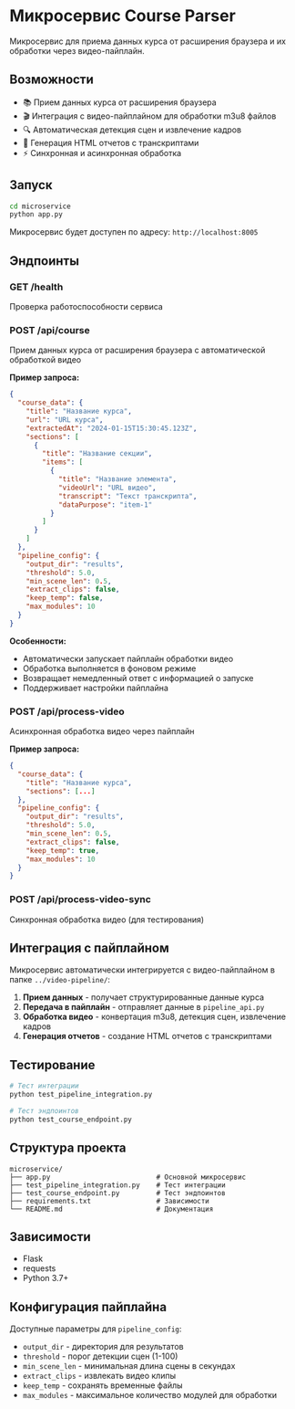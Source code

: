 # Микросервис Course Parser

Микросервис для приема данных курса от расширения браузера и их обработки через видео-пайплайн.

## Возможности

- 📚 Прием данных курса от расширения браузера
- 🎬 Интеграция с видео-пайплайном для обработки m3u8 файлов
- 🔍 Автоматическая детекция сцен и извлечение кадров
- 📄 Генерация HTML отчетов с транскриптами
- ⚡ Синхронная и асинхронная обработка

## Запуск

```bash
cd microservice
python app.py
```

Микросервис будет доступен по адресу: `http://localhost:8005`

## Эндпоинты

### GET /health
Проверка работоспособности сервиса

### POST /api/course
Прием данных курса от расширения браузера с автоматической обработкой видео

**Пример запроса:**
```json
{
  "course_data": {
    "title": "Название курса",
    "url": "URL курса",
    "extractedAt": "2024-01-15T15:30:45.123Z",
    "sections": [
      {
        "title": "Название секции",
        "items": [
          {
            "title": "Название элемента",
            "videoUrl": "URL видео",
            "transcript": "Текст транскрипта",
            "dataPurpose": "item-1"
          }
        ]
      }
    ]
  },
  "pipeline_config": {
    "output_dir": "results",
    "threshold": 5.0,
    "min_scene_len": 0.5,
    "extract_clips": false,
    "keep_temp": false,
    "max_modules": 10
  }
}
```

**Особенности:**
- Автоматически запускает пайплайн обработки видео
- Обработка выполняется в фоновом режиме
- Возвращает немедленный ответ с информацией о запуске
- Поддерживает настройки пайплайна

### POST /api/process-video
Асинхронная обработка видео через пайплайн

**Пример запроса:**
```json
{
  "course_data": {
    "title": "Название курса",
    "sections": [...]
  },
  "pipeline_config": {
    "output_dir": "results",
    "threshold": 5.0,
    "min_scene_len": 0.5,
    "extract_clips": false,
    "keep_temp": true,
    "max_modules": 10
  }
}
```

### POST /api/process-video-sync
Синхронная обработка видео (для тестирования)

## Интеграция с пайплайном

Микросервис автоматически интегрируется с видео-пайплайном в папке `../video-pipeline/`:

1. **Прием данных** - получает структурированные данные курса
2. **Передача в пайплайн** - отправляет данные в `pipeline_api.py`
3. **Обработка видео** - конвертация m3u8, детекция сцен, извлечение кадров
4. **Генерация отчетов** - создание HTML отчетов с транскриптами

## Тестирование

```bash
# Тест интеграции
python test_pipeline_integration.py

# Тест эндпоинтов
python test_course_endpoint.py
```

## Структура проекта

```
microservice/
├── app.py                          # Основной микросервис
├── test_pipeline_integration.py    # Тест интеграции
├── test_course_endpoint.py         # Тест эндпоинтов
├── requirements.txt                # Зависимости
└── README.md                       # Документация
```

## Зависимости

- Flask
- requests
- Python 3.7+

## Конфигурация пайплайна

Доступные параметры для `pipeline_config`:

- `output_dir` - директория для результатов
- `threshold` - порог детекции сцен (1-100)
- `min_scene_len` - минимальная длина сцены в секундах
- `extract_clips` - извлекать видео клипы
- `keep_temp` - сохранять временные файлы
- `max_modules` - максимальное количество модулей для обработки
